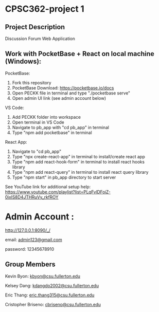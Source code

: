 # CPSC362-project 1

## Project Description
Discussion Forum Web Application

## Work with PocketBase + React on local machine (Windows):

PocketBase:

1. Fork this repository
2. PocketBase Download: https://pocketbase.io/docs
3. Open PECKK file in terminal and type "./pocketbase serve"
4. Open admin UI link (see admin account below)

VS Code:

1. Add PECKK folder into workspace
2. Open terminal in VS Code
3. Navigate to pb_app with "cd pb_app" in terminal
4. Type "npm add pocketbase" in terminal

React App:

1. Navigate to "cd pb_app"
2. Type "npx create-react-app" in terminal to install/create react app
3. Type "npm add react-hook-form" in terminal to install react hooks library
4. Type "npm add react-query" in terminal to install react query library
5. Type "npm start" in pb_app directory to start server

See YouTube link for additional setup help: https://www.youtube.com/playlist?list=PLqFvlDFoiZ-0ixIS8D4JTHRuVy_rkfROY

# Admin Account :

http://127.0.0.1:8090/_/

email: admin123@gmail.com

password: 12345678910

## Group Members
Kevin Byon: kbyon@csu.fullerton.edu

Kelsey Dang: kdangdo2002@csu.fullerton.edu

Eric Thang: eric.thang315@csu.fullerton.edu

Cristopher Briseno: cbriseno@csu.fullerton.edu
